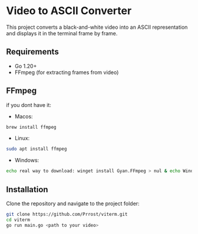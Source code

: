 # Video to ASCII Converter

This project converts a black-and-white video into an ASCII representation and displays it in the terminal frame by frame.

## Requirements
- Go 1.20+
- FFmpeg (for extracting frames from video)

## FFmpeg
if you dont have it:
- Macos:
```sh
brew install ffmpeg
```
- Linux:
```sh
sudo apt install ffmpeg
```
- Windows:
```sh
echo real way to download: winget install Gyan.FFmpeg > nul & echo Windows sucks
```

## Installation

Clone the repository and navigate to the project folder:
```sh
git clone https://github.com/Prrost/viterm.git
cd viterm
go run main.go <path to your video>
```
